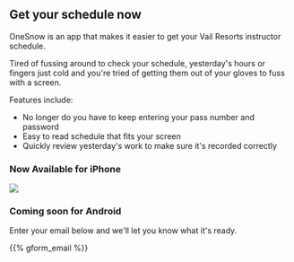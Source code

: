 ## Get your schedule now

OneSnow is an app that makes it easier to get your Vail Resorts instructor schedule. 

Tired of fussing around to check your schedule, yesterday's hours or fingers just cold and
you're tried of getting them out of your gloves to fuss with a screen.

Features include:

* No longer do you have to keep entering your pass number and password
* Easy to read schedule that fits your screen
* Quickly review yesterday's work to make sure it's recorded correctly

### Now Available for iPhone

<a href="https://itunes.apple.com/us/app/onesnow/id1185883386"><img src="/img/Download_on_the_App_Store_Badge_US-UK_135x40.svg"/></a>

### Coming soon for Android 

Enter your email below and we'll let you know what it's ready.

{{% gform_email %}}
